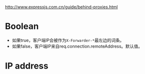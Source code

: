 http://www.expressjs.com.cn/guide/behind-proxies.html

# Boolean
* 如果true，客户端IP会被作为`X-Forwarder-*`最左边的词条。  
* 如果false，客户端IP来自req.connection.remoteAddress。默认值。

# IP address
